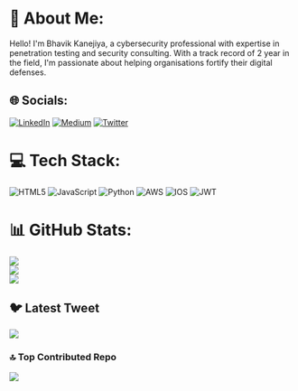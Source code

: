 # 💫 About Me:
Hello! I'm Bhavik Kanejiya, a cybersecurity professional with expertise in penetration testing and security consulting. With a track record of 2 year in the field, I'm passionate about helping organisations fortify their digital defenses.

## 🌐 Socials:
[![LinkedIn](https://img.shields.io/badge/LinkedIn-%230077B5.svg?logo=linkedin&logoColor=white)](https://www.linkedin.com/in/bhavik-kanejiya/) [![Medium](https://img.shields.io/badge/Medium-12100E?logo=medium&logoColor=white)](https://medium.com/@bhavikkanejiya) [![Twitter](https://img.shields.io/badge/Twitter-%231DA1F2.svg?logo=Twitter&logoColor=white)](https://twitter.com/bhavik_kanejiya) 

# 💻 Tech Stack:
![HTML5](https://img.shields.io/badge/html5-%23E34F26.svg?style=for-the-badge&logo=html5&logoColor=white) ![JavaScript](https://img.shields.io/badge/javascript-%23323330.svg?style=for-the-badge&logo=javascript&logoColor=%23F7DF1E) ![Python](https://img.shields.io/badge/python-3670A0?style=for-the-badge&logo=python&logoColor=ffdd54) ![AWS](https://img.shields.io/badge/AWS-%23FF9900.svg?style=for-the-badge&logo=amazon-aws&logoColor=white) ![IOS](https://img.shields.io/badge/IOS-%2320232a.svg?style=for-the-badge&logo=apple&logoColor=white) ![JWT](https://img.shields.io/badge/JWT-black?style=for-the-badge&logo=JSON%20web%20tokens)

# 📊 GitHub Stats:
![](https://github-readme-stats.vercel.app/api?username=bhavik-kanejiya&theme=dark&hide_border=false&include_all_commits=false&count_private=false)<br/>
![](https://github-readme-streak-stats.herokuapp.com/?user=bhavik-kanejiya&theme=dark&hide_border=false)<br/>
![](https://github-readme-stats.vercel.app/api/top-langs/?username=bhavik-kanejiya&theme=dark&hide_border=false&include_all_commits=false&count_private=false&layout=compact)

## 🐦 Latest Tweet
![](https://gtce.itsvg.in/api?username=bhavik_kanejiya)

### 🔝 Top Contributed Repo
![](https://github-contributor-stats.vercel.app/api?username=bhavik-kanejiya&limit=5&theme=dark&combine_all_yearly_contributions=true)

<!-- Proudly created with GPRM ( https://gprm.itsvg.in ) -->
